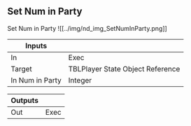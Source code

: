 ## Set Num in Party
Set Num in Party
![[../img/nd_img_SetNumInParty.png]]

|Inputs||
|--|--|
| In | Exec |
| Target | TBLPlayer State Object Reference |
| In Num in Party | Integer |

|Outputs||
|--|--|
| Out | Exec |
